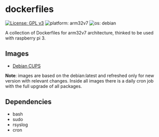 # dockerfiles
[![License: GPL v3](https://img.shields.io/badge/License-GPLv3-blue.svg)](https://www.gnu.org/licenses/gpl-3.0)
![platform: arm32v7](https://img.shields.io/badge/platform-arm32v7-brightgreen)
![os: debian](https://img.shields.io/badge/os-debian-red)

A collection of Dockerfiles for arm32v7 architecture, thinked to be used with raspberry pi 3.

## Images
* [Debian CUPS](docker-debian-cups/)

__Note__: images are based on the debian:latest and refreshed only for new version with relevant changes. Inside all images there is a daily cron job with the full upgrade of all packages.


## Dependencies
* bash
* sudo
* rsyslog
* cron
